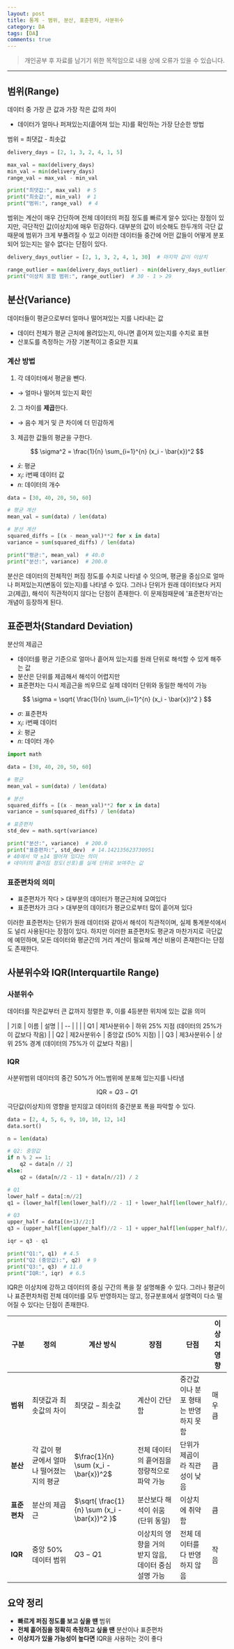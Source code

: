 ```yaml
---
layout: post
title: 통계 - 범위, 분산, 표준편차, 사분위수
category: DA
tags: [DA]
comments: true
---
```


> 개인공부 후 자료를 남기기 위한 목적임으로 내용 상에 오류가 있을 수 있습니다.    

<hr>

## 범위(Range)

데이터 중 가장 큰 값과 가장 작은 값의 차이 

- 데이터가 얼마나 퍼져있는지(흩어져 있는 지)를 확인하는 가장 단순한 방법 

범위 = 최댓값 - 최솟값 

```python 
delivery_days = [2, 1, 3, 2, 4, 1, 5]

max_val = max(delivery_days)
min_val = min(delivery_days)
range_val = max_val - min_val

print("최댓값:", max_val)  # 5
print("최솟값:", min_val)  # 1
print("범위:", range_val)  # 4
```

범위는 계산이 매우 간단하며 전체 데이터의 퍼짐 정도를 빠르게 알수 있다는 장점이 있지만, 극단적인 값(이상치)에 매우 민감하다. 대부분의 값이 비슷해도 한두개의 극단 값 때문에 범위가 크게 부풀려질 수 있고 이러한 데이터들 중간에 어떤 값들이 어떻게 분포되어 있는지는 알수 없다는 단점이 있다.


```python 
delivery_days_outlier = [2, 1, 3, 2, 4, 1, 30]  # 마지막 값이 이상치

range_outlier = max(delivery_days_outlier) - min(delivery_days_outlier)
print("이상치 포함 범위:", range_outlier)  # 30 - 1 > 29
```


## 분산(Variance)

데이터들이 평균으로부터 얼마나 떨어져있는 지를 나타내는 값 

- 데이터 전체가 평균 근처에 몰려있는지, 아니면 흩어져 있는지를 수치로 표현
- 산포도를 측정하는 가장 기본적이고 중요한 지표 


### 계산 방법

1. 각 데이터에서 평균을 뺀다.
  - → 얼마나 떨어져 있는지 확인
2. 그 차이를 **제곱**한다.
  - → 음수 제거 및 큰 차이에 더 민감하게
3. 제곱한 값들의 평균을 구한다.

$$
\sigma^2 = \frac{1}{n} \sum_{i=1}^{n} (x_i - \bar{x})^2
$$

* $\bar{x}$: 평균
* $x_i$: i번째 데이터 값
* $n$: 데이터의 개수


```python 
data = [30, 40, 20, 50, 60]

# 평균 계산
mean_val = sum(data) / len(data)

# 분산 계산
squared_diffs = [(x - mean_val)**2 for x in data]
variance = sum(squared_diffs) / len(data)

print("평균:", mean_val)  # 40.0
print("분산:", variance)  # 200.0
```

분산은 데이터의 전체적인 퍼짐 정도를 수치로 나타낼 수 잇으며, 평균을 중심으로 얼마나 퍼져있는지(변동이 있는지)를 나타낼 수 있다. 그러나 단위가 원래 데이터보다 커지고(제곱), 해석이 직관적이지 않다는 단점이 존재한다. 이 문제점때문에 '표준편차'라는 개념이 등장하게 된다.


## 표준편차(Standard Deviation)

분산의 제곱근

- 데이터를 평균 기준으로 얼마나 흩어져 있는지를 원래 단위로 해석할 수 있게 해주는 값
- 분산은 단위를 제곱해서 해석이 어렵지만
- 표준편차는 다시 제곱근을 씌우므로 실제 데이터 단위와 동일한 해석이 가능


$$
\sigma = \sqrt{ \frac{1}{n} \sum_{i=1}^{n} (x_i - \bar{x})^2 }
$$

* $\sigma$: 표준편차
* $x_i$: i번째 데이터
* $\bar{x}$: 평균
* $n$: 데이터 개수


```python 
import math

data = [30, 40, 20, 50, 60]

# 평균
mean_val = sum(data) / len(data)

# 분산
squared_diffs = [(x - mean_val)**2 for x in data]
variance = sum(squared_diffs) / len(data)

# 표준편차
std_dev = math.sqrt(variance)

print("분산:", variance)  # 200.0
print("표준편차:", std_dev)  # 14.142135623730951
# 40에서 약 ±14 떨어져 있다는 의미 
# 데이터의 흩어짐 정도(산포)를 실제 단위로 보여주는 값
```


### 표준편차의 의미

- 표준편차가 작다 > 대부분의 데이터가 평균근처에 모여있다
- 표준편차가 크다 > 대부분의 데이터가 평균으로부터 많이 흩어져 있다


이러한 표준편차는 단위가 원래 데이터와 같아서 해석이 직관적이며, 실제 통계분석에서도 널리 사용된다는 장점이 있다. 하지만 이러한 표준편차도 평균과 마찬가지로 극단값에 예민하며, 모든 데이터와 평균간의 거리 계산이 필요해 계산 비용이 존재한다는 단점도 존재한다. 



## 사분위수와 IQR(Interquartile Range)

### 사분위수

데이터를 작은값부터 큰 값까지 정렬한 후, 이를 4등분한 위치에 있는 값을 의미


| 기호 | 이름     | 설명                             |
| -- |  |  |
| Q1 | 제1사분위수 | 하위 25% 지점 (데이터의 25%가 이 값보다 작음) |
| Q2 | 제2사분위수 | 중앙값 (50% 지점)                   |
| Q3 | 제3사분위수 | 상위 25% 경계 (데이터의 75%가 이 값보다 작음) |


### IQR

사분위범위 데이터의 중간 50%가 어느범위에 분포해 있는지를 나타냄

$$
\text{IQR} = Q3 - Q1
$$

극단값(이상치)의 영향을 받지않고 데이터의 중간분포 폭을 파악할 수 있다.


```python 
data = [2, 4, 5, 6, 9, 10, 10, 12, 14]
data.sort()

n = len(data)

# Q2: 중앙값
if n % 2 == 1:
    q2 = data[n // 2]
else:
    q2 = (data[n//2 - 1] + data[n//2]) / 2

# Q1
lower_half = data[:n//2]
q1 = (lower_half[len(lower_half)//2 - 1] + lower_half[len(lower_half)//2]) / 2

# Q3
upper_half = data[(n+1)//2:]
q3 = (upper_half[len(upper_half)//2 - 1] + upper_half[len(upper_half)//2]) / 2

iqr = q3 - q1

print("Q1:", q1)  # 4.5
print("Q2 (중앙값):", q2)  # 9
print("Q3:", q3)  # 11.0
print("IQR:", iqr)  # 6.5
```

IQR은 이상치에 강하고 데이터의 중심 구간의 폭을 잘 설명해줄 수 있다. 그러나 평균이나 표준편차처럼 전체 데이터를 모두 반영하지는 않고, 정규분포에서 설명력이 다소 떨어질 수 있다는 단점이 존재한다.


| 구분       | 정의                      | 계산 방식                                         | 장점                              | 단점                   | 이상치 영향 |
| -------- | ----------------------- | --------------------------------------------- | ------------------------------- | -------------------- | ------ |
| **범위**   | 최댓값과 최솟값의 차이            | $\text{최댓값} - \text{최솟값}$                     | 계산이 간단함                         | 중간값이나 분포 형태는 반영하지 못함 | 매우 큼   |
| **분산**   | 각 값이 평균에서 얼마나 떨어졌는지의 평균 | $\frac{1}{n} \sum (x_i - \bar{x})^2$          | 전체 데이터의 흩어짐을 정량적으로 파악 가능        | 단위가 제곱이라 직관성이 낮음     | 큼      |
| **표준편차** | 분산의 제곱근                 | $\sqrt{ \frac{1}{n} \sum (x_i - \bar{x})^2 }$ | 분산보다 해석이 쉬움 (단위 동일)             | 이상치에 취약함             | 큼      |
| **IQR**  | 중앙 50% 데이터 범위           | $Q3 - Q1$                                     | 이상치의 영향을 거의 받지 않음, 데이터 중심 설명 가능 | 전체 데이터를 다 반영하지 않음    | 작음     |


## 요약 정리

- **빠르게 퍼짐 정도를 보고 싶을 땐** 범위
- **전체 흩어짐을 정확히 측정하고 싶을 땐** 분산이나 표준편차
- **이상치가 있을 가능성이 높다면** IQR을 사용하는 것이 좋다